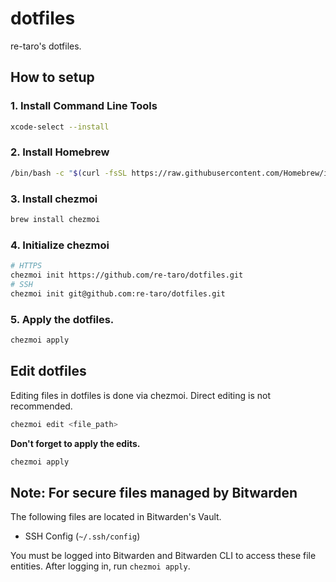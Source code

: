 # dotfiles

re-taro's dotfiles.

## How to setup

### 1. Install Command Line Tools

```sh
xcode-select --install
```

### 2. Install Homebrew

```sh
/bin/bash -c "$(curl -fsSL https://raw.githubusercontent.com/Homebrew/install/HEAD/install.sh)"
```

### 3. Install chezmoi

```sh
brew install chezmoi
```

### 4. Initialize chezmoi

```sh
# HTTPS
chezmoi init https://github.com/re-taro/dotfiles.git
# SSH
chezmoi init git@github.com:re-taro/dotfiles.git
```

### 5. Apply the dotfiles.

```sh
chezmoi apply
```

## Edit dotfiles

Editing files in dotfiles is done via chezmoi. Direct editing is not recommended.

```sh
chezmoi edit <file_path>
```

**Don't forget to apply the edits.**

```sh
chezmoi apply
```

## Note: For secure files managed by Bitwarden

The following files are located in Bitwarden's Vault. 

- SSH Config (`~/.ssh/config`)

You must be logged into Bitwarden and Bitwarden CLI to access these file entities. After logging in, run `chezmoi apply`.
